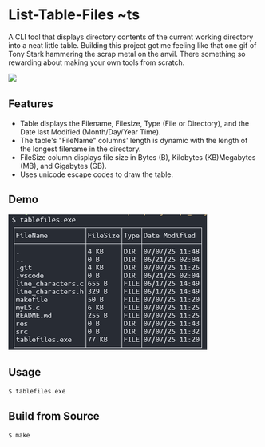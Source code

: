 # List-Table-Files ~ts 
A CLI tool that displays directory contents of the current working directory into a neat little table. Building this project got me feeling like that one gif of Tony Stark hammering the scrap metal on the anvil. There something so rewarding about making your own tools from scratch.

![](res/iron-man-iron-man-hammer.gif)

## Features
- Table displays the Filename, Filesize, Type (File or Directory), and the Date last Modified (Month/Day/Year Time).
- The table's "FileName" columns' length is dynamic with the length of the longest filename in the directory.
- FileSize column displays file size in Bytes (B), Kilobytes (KB)Megabytes (MB), and Gigabytes (GB).
- Uses unicode escape codes to draw the table.

## Demo

![](res/tablefiles_demo.png)

## Usage
```
$ tablefiles.exe
```

## Build from Source
```
$ make
```